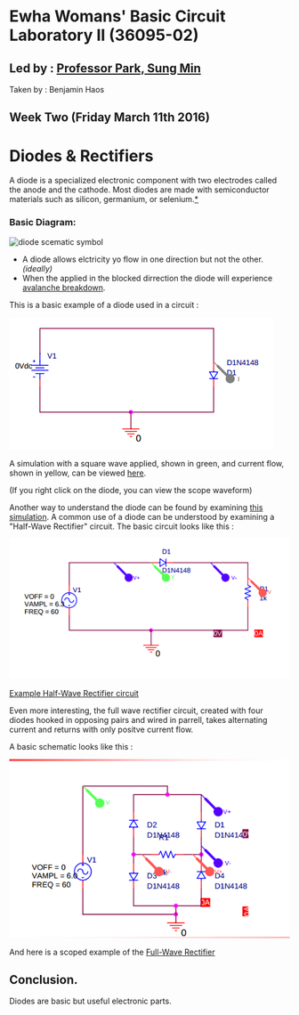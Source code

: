 # Ewha Womans' Basic Circuit Laboratory II (36095-02)

## Led by : [Professor Park, Sung Min](https://www.researchgate.net/profile/Sung_Park15)

Taken by : Benjamin Haos

## Week Two (Friday March 11th 2016)

# Diodes & Rectifiers

A diode is a specialized electronic component with two electrodes called the anode and the cathode. Most diodes are made with semiconductor materials such as silicon, germanium, or selenium.[*](https://www.google.com/search?sourceid=chrome-psyapi2&ion=1&espv=2&ie=UTF-8&q=diode&oq=Diod&aqs=chrome.1.69i57j0l5.2622j0j7)

### Basic Diagram:

![diode scematic symbol](https://cdn.sparkfun.com/assets/d/6/b/f/a/5171b6bece395ff53c000000.PNG)

* A diode allows elctricity yo flow in one direction but not the other. *(ideally)*
* When the applied in the blocked dirrection the diode will experience [avalanche breakdown](https://en.wikipedia.org/wiki/Avalanche_breakdown).

This is a basic example of a diode used in a circuit :

![image from handout](img/lab2_schematic_to_sim.png)

A simulation with a square wave applied, shown in green, and current flow, shown in yellow, can be viewed [here](http://lushprojects.com/circuitjs/circuitjs.html?cct=$+1+0.000005+10.200277308269968+50+5+50%0Aw+336+112+576+112+0%0Aw+336+272+576+272+0%0Ag+576+272+576+384+0%0Av+336+112+336+272+0+2+40+5+0+0+0.5%0Ad+576+112+576+272+1+0.805904783%0Ao+4+64+0+551+5+1.130782121458166e+73+0+-1%0A).

(If you right click on the diode, you can view the scope waveform)

Another way to understand the diode can be found by examining [this simulation](http://lushprojects.com/circuitjs/circuitjs.html?cct=$+1+0.000005+13.097415321081858+55+5+50%0Av+240+352+240+128+0+1+40+5+0+0+0.5%0Ar+544+128+544+352+0+640%0Ad+240+128+544+128+1+0.805904783%0Aw+240+352+544+352+0%0Ao+0+64+0+35+5+0.0125+0+-1%0Ao+1+64+0+35+5+0.0125+1+-1%0A).
A common use of a diode can be understood by examining a "Half-Wave Rectifier" circuit. The basic circuit looks like this :

![image from handout](img/half_wave_rectifier_schematic_to_sim.png)

[Example Half-Wave Rectifier circuit](http://lushprojects.com/circuitjs/circuitjs.html?cct=$+1+0.000005+13.097415321081858+55+5+50%0Av+240+352+240+128+0+1+40+5+0+0+0.5%0Ar+544+128+544+352+0+640%0Ad+240+128+544+128+1+0.805904783%0Aw+240+352+544+352+0%0Ao+0+64+0+35+5+0.0125+0+-1%0Ao+1+64+0+35+5+0.0125+1+-1%0A)

Even more interesting, the full wave rectifier circuit, created with four diodes hooked in opposing pairs and wired in parrell, takes alternating current and returns with only positve current flow.

A basic schematic looks like this :

![image from handout](img/full_wave_rectifier_schematic_to_sim.png)

And here is a scoped example of the 
[Full-Wave Rectifier](http://lushprojects.com/circuitjs/circuitjs.html?cct=$+1+0.000005+10.200277308269968+53+5+50%0Av+240+384+240+96+0+1+40+5+0+0+0.5%0Aw+240+96+384+96+0%0Aw+384+96+384+160+0%0Ad+384+160+448+224+1+0.805904783%0Ad+384+288+448+224+1+0.805904783%0Ad+320+224+384+160+1+0.805904783%0Ad+320+224+384+288+1+0.805904783%0Aw+384+288+384+384+0%0Aw+384+384+240+384+0%0Aw+320+224+320+320+0%0Aw+448+224+496+224+0%0Aw+320+320+496+320+0%0Ar+496+224+496+320+0+100%0Ax+543+280+580+283+0+20+load%0Ao+0+64+0+35+10+0.05+0+-1%0Ao+12+64+0+35+5+0.05+1+-1%0A)

## Conclusion.

Diodes are basic but useful electronic parts.
